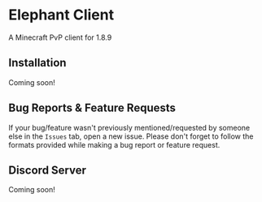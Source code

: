 # Elephant Client
A Minecraft PvP client for 1.8.9

## Installation
Coming soon!

## Bug Reports & Feature Requests
If your bug/feature wasn't previously mentioned/requested by someone else in the `Issues` tab, open a new issue.
Please don't forget to follow the formats provided while making a bug report or feature request.

## Discord Server
Coming soon!
